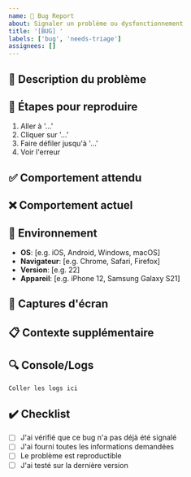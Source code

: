```yaml
---
name: 🐛 Bug Report
about: Signaler un problème ou dysfonctionnement
title: '[BUG] '
labels: ['bug', 'needs-triage']
assignees: []
---
```


## 🐛 Description du problème
<!-- Description claire et concise du bug -->

## 🔄 Étapes pour reproduire
1. Aller à '...'
2. Cliquer sur '...'
3. Faire défiler jusqu'à '...'
4. Voir l'erreur

## ✅ Comportement attendu
<!-- Description de ce qui devrait se passer -->

## ❌ Comportement actuel
<!-- Description de ce qui se passe réellement -->

## 📱 Environnement
- **OS**: [e.g. iOS, Android, Windows, macOS]
- **Navigateur**: [e.g. Chrome, Safari, Firefox]
- **Version**: [e.g. 22]
- **Appareil**: [e.g. iPhone 12, Samsung Galaxy S21]

## 📸 Captures d'écran
<!-- Si applicable, ajouter des captures d'écran -->

## 📋 Contexte supplémentaire
<!-- Tout autre contexte ou information utile -->

## 🔍 Console/Logs
<!-- Si applicable, coller les erreurs de console -->
```
Coller les logs ici
```

## ✔️ Checklist
- [ ] J'ai vérifié que ce bug n'a pas déjà été signalé
- [ ] J'ai fourni toutes les informations demandées
- [ ] Le problème est reproductible
- [ ] J'ai testé sur la dernière version